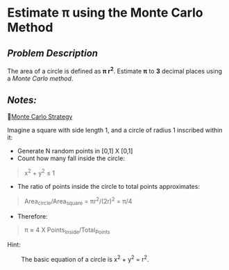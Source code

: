 # Estimate π using the Monte Carlo Method

## ***Problem Description***

The area of a circle is defined as **π r<sup>2</sup>**.
Estimate **π** to **3** decimal places using a _Monte Carlo method_.

## ***Notes:***
🧪<ins>Monte Carlo Strategy</ins>

Imagine a square with side length 1, and a circle of radius 1 inscribed within it:
- Generate N random points in [0,1] X [0,1]
- Count how many fall inside the circle:
>x<sup>2</sup> + y<sup>2</sup> ≤ 1
- The ratio of points inside the circle to total points approximates:
>Area<sub>circle</sub>/Area<sub>square</sub>  =  πr<sup>2</sup>/(2r)<sup>2</sup>  =  π/4
- Therefore:
>π ≈ 4 X Points<sub>Inside</sub>/Total<sub>Points</sub>

Hint:

&emsp;&emsp; The basic equation of a circle is x<sup>2</sup> + y<sup>2</sup> = r<sup>2</sup>.
